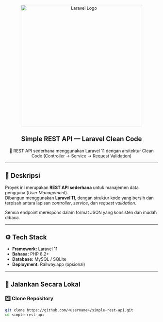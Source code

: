 <p align="center">
  <a href="https://laravel.com" target="_blank">
    <img src="https://raw.githubusercontent.com/laravel/art/master/logo-lockup/5%20SVG/2%20CMYK/1%20Full%20Color/laravel-logolockup-cmyk-red.svg" width="400" alt="Laravel Logo">
  </a>
</p>

<h2 align="center">Simple REST API — Laravel Clean Code</h2>

<p align="center">
  🚀 REST API sederhana menggunakan Laravel 11 dengan arsitektur Clean Code  
  (Controller → Service → Request Validation)  
</p>

---

## 📘 Deskripsi

Proyek ini merupakan **REST API sederhana** untuk manajemen data pengguna (*User Management*).  
Dibangun menggunakan **Laravel 11**, dengan struktur kode yang bersih dan terpisah antara lapisan *controller*, *service*, dan *request validation*.  

Semua endpoint merespons dalam format JSON yang konsisten dan mudah dibaca.

---

## ⚙️ Tech Stack
- **Framework:** Laravel 11  
- **Bahasa:** PHP 8.2+  
- **Database:** MySQL / SQLite  
- **Deployment:** Railway.app (opsional)

---

## 🚀 Jalankan Secara Lokal

### 1️⃣ Clone Repository
```bash
git clone https://github.com/<username>/simple-rest-api.git
cd simple-rest-api
